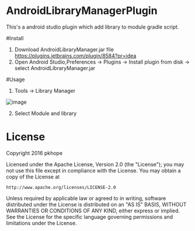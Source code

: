 # AndroidLibraryManagerPlugin
This's a android studio plugin which add library to module gradle script.

#Install
1. Download AndroidLibraryManager.jar file https://plugins.jetbrains.com/plugin/8584?pr=idea
2. Open Android Studio,Preferences -> Plugins -> Install plugin from disk -> select AndroidLibraryManager.jar

#Usage
1. Tools -> Library Manager

 ![image](https://github.com/pkhope/AndroidLibraryManagerPlugin/blob/master/androidlibrarymanager.png)
 
2. Select Module and library 

# License
Copyright 2016 pkhope

Licensed under the Apache License, Version 2.0 (the "License");
you may not use this file except in compliance with the License.
You may obtain a copy of the License at

    http://www.apache.org/licenses/LICENSE-2.0

Unless required by applicable law or agreed to in writing, software
distributed under the License is distributed on an "AS IS" BASIS,
WITHOUT WARRANTIES OR CONDITIONS OF ANY KIND, either express or implied.
See the License for the specific language governing permissions and
limitations under the License.
